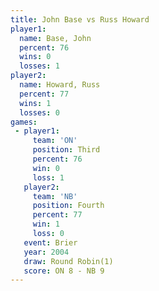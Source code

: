 ```yaml
---
title: John Base vs Russ Howard
player1:            
  name: Base, John  
  percent: 76       
  wins: 0           
  losses: 1         
player2:            
  name: Howard, Russ
  percent: 77       
  wins: 1           
  losses: 0         
games:
 - player1:         
     team: 'ON'     
     position: Third
     percent: 76    
     win: 0         
     loss: 1        
   player2:          
     team: 'NB'      
     position: Fourth
     percent: 77     
     win: 1          
     loss: 0         
   event: Brier        
   year: 2004          
   draw: Round Robin(1)
   score: ON 8 - NB 9  
---
```

